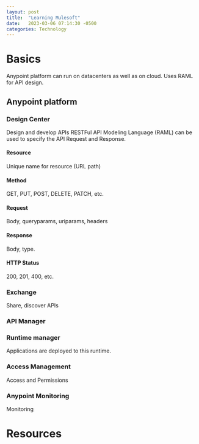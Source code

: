 ```yaml
---
layout: post
title:  "Learning Mulesoft"
date:   2023-03-06 07:14:30 -0500
categories: Technology
---
```


# Basics

Anypoint platform can run on datacenters as well as on cloud.
Uses RAML for API design.

## Anypoint platform

### Design Center
Design and develop APIs
RESTFul API Modeling Language (RAML) can be used to specify the API Request and Response.

#### Resource
Unique name for resource (URL path)

#### Method
GET, PUT, POST, DELETE, PATCH, etc.

#### Request
Body, queryparams, uriparams, headers

#### Response
Body, type.

#### HTTP Status
200, 201, 400, etc.

### Exchange
Share, discover APIs

### API Manager

### Runtime manager
Applications are deployed to this runtime.

### Access Management
Access and Permissions

### Anypoint Monitoring
Monitoring

# Resources
